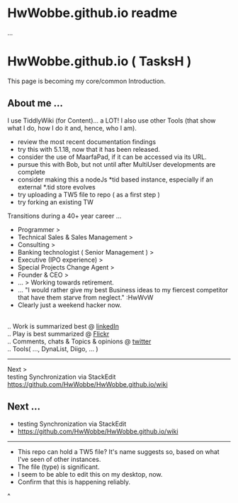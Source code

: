 # HwWobbe.github.io readme
...

# HwWobbe.github.io ( TasksH )

This page is becoming my core/common Introduction.

<h2> About me ...</h2>

I use TiddlyWiki (for Content)... a LOT!  I also use other Tools (that show what I do, how I do it and, hence, who I am).

* review the most recent documentation findings
* try this with 5.1.18, now that it has been released.
* consider the use of MaarfaPad, if it can be accessed via its URL.
* pursue this with Bob, but not until after MultiUser developments are complete
* consider making this a nodeJs *tid based instance, especially if an external *.tid store evolves
* try uploading a TW5 file to repo ( as a first step )
* try forking an existing TW

Transitions during a 40+ year career ...

* Programmer >
* Technical Sales & Sales Management > 
* Consulting > 
* Banking technologist ( Senior Management ) > 
* Executive (IPO experience) > 
* Special Projects Change Agent >
* Founder & CEO >
* ... > Working towards retirement.
* ... "I would rather give my best Business ideas to my fiercest competitor that have them starve from neglect." :HwWvW
* Clearly just a weekend hacker now.

<br> .. Work is summarized best @ <a href="https://www.linkedin.com/in/hans-wobbe-37634a/">linkedIn</a>
<br> .. Play is best summarized @ <a href="https://www.flickr.com/people/hwo/">Flickr</a>
<br> .. Comments, chats & Topics & opinions @ <a href="https://twitter.com/HansWobbe">twitter</a>
<br> .. Tools( ..., DynaList, Diigo, ... )

<hr>

Next >
<br> testing Synchronization via StackEdit
<br> https://github.com/HwWobbe/HwWobbe.github.io/wiki

<h2> Next ...</h2>
  
* testing Synchronization via StackEdit
* https://github.com/HwWobbe/HwWobbe.github.io/wiki

<hr>

* This repo can hold a TW5 file?  It's name suggests so, based on what I've seen of other instances.
* The file (type) is significant.
* I seem to be able to edit this on my desktop, now.
* Confirm that this is happening reliably.

^
